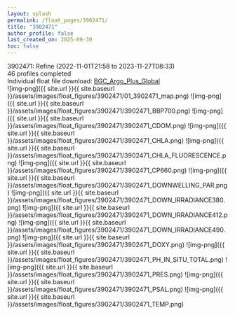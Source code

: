 ```yaml
---
layout: splash
permalink: /float_pages/3902471/
title: "3902471"
author_profile: false
last_created_on: 2025-09-30
toc: false
---
```

 
3902471: Refine (2022-11-01T21:58 to 2023-11-27T08:33)\
46 profiles completed\
Individual float file download: [BGC_Argo_Plus_Global](https://ftp.soest.hawaii.edu/bgc_argo_plus/Individual_Floats/outliers_removed/3902471_Sprof_processed.nc)\
![img-png]({{ site.url }}{{ site.baseurl }}/assets/images/float_figures/3902471/01_3902471_map.png)
![img-png]({{ site.url }}{{ site.baseurl }}/assets/images/float_figures/3902471/3902471_BBP700.png)
![img-png]({{ site.url }}{{ site.baseurl }}/assets/images/float_figures/3902471/3902471_CDOM.png)
![img-png]({{ site.url }}{{ site.baseurl }}/assets/images/float_figures/3902471/3902471_CHLA.png)
![img-png]({{ site.url }}{{ site.baseurl }}/assets/images/float_figures/3902471/3902471_CHLA_FLUORESCENCE.png)
![img-png]({{ site.url }}{{ site.baseurl }}/assets/images/float_figures/3902471/3902471_CP660.png)
![img-png]({{ site.url }}{{ site.baseurl }}/assets/images/float_figures/3902471/3902471_DOWNWELLING_PAR.png)
![img-png]({{ site.url }}{{ site.baseurl }}/assets/images/float_figures/3902471/3902471_DOWN_IRRADIANCE380.png)
![img-png]({{ site.url }}{{ site.baseurl }}/assets/images/float_figures/3902471/3902471_DOWN_IRRADIANCE412.png)
![img-png]({{ site.url }}{{ site.baseurl }}/assets/images/float_figures/3902471/3902471_DOWN_IRRADIANCE490.png)
![img-png]({{ site.url }}{{ site.baseurl }}/assets/images/float_figures/3902471/3902471_DOXY.png)
![img-png]({{ site.url }}{{ site.baseurl }}/assets/images/float_figures/3902471/3902471_PH_IN_SITU_TOTAL.png)
![img-png]({{ site.url }}{{ site.baseurl }}/assets/images/float_figures/3902471/3902471_PRES.png)
![img-png]({{ site.url }}{{ site.baseurl }}/assets/images/float_figures/3902471/3902471_PSAL.png)
![img-png]({{ site.url }}{{ site.baseurl }}/assets/images/float_figures/3902471/3902471_TEMP.png)
